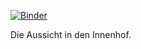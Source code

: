 [![Binder](https://mybinder.org/badge_logo.svg)](https://mybinder.org/v2/gh/habi/innenhof/HEAD)

Die Aussicht in den Innenhof.
